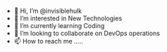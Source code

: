 - 👋 Hi, I’m @invisiblehulk
- 👀 I’m interested in New Technologies
- 🌱 I’m currently learning Coding
- 💞️ I’m looking to collaborate on DevOps operations
- 📫 How to reach me .....

<!---
invisiblehulk/invisiblehulk is a ✨ special ✨ repository because its `README.md` (this file) appears on your GitHub profile.
You can click the Preview link to take a look at your changes.
--->
